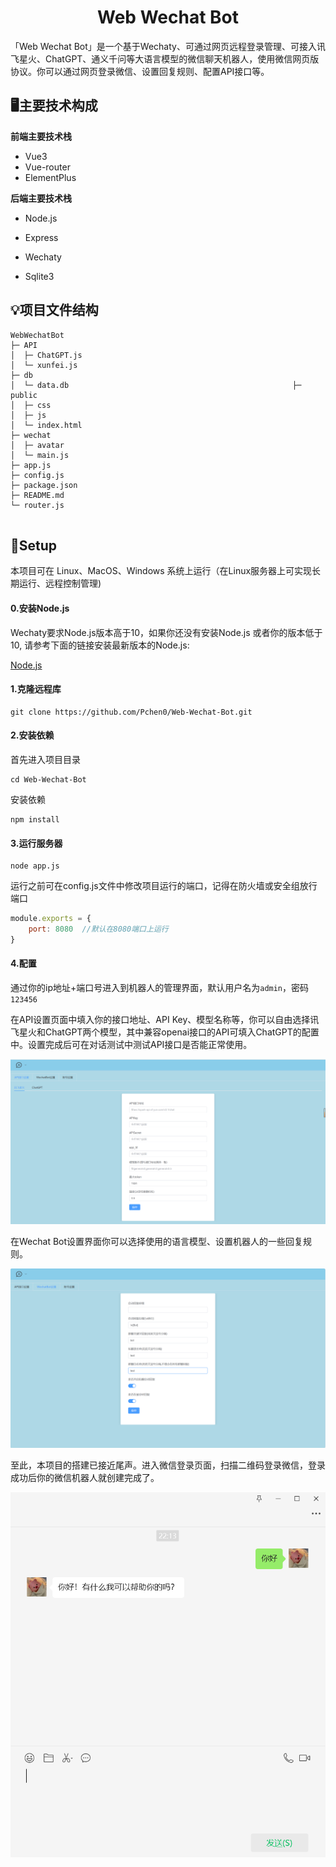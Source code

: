 <h1 align="center">Web Wechat Bot</h1>

「Web Wechat Bot」是一个基于Wechaty、可通过网页远程登录管理、可接入讯飞星火、ChatGPT、通义千问等大语言模型的微信聊天机器人，使用微信网页版协议。你可以通过网页登录微信、设置回复规则、配置API接口等。



## 🖥主要技术构成

**前端主要技术栈**

- Vue3
- Vue-router
- ElementPlus

**后端主要技术栈**

- Node.js

- Express

- Wechaty

- Sqlite3

  

## 💡项目文件结构

```
WebWechatBot                            
├─ API                                  
│  ├─ ChatGPT.js                        
│  └─ xunfei.js                         
├─ db                                   
│  └─ data.db                                                  ├─ public                               
│  ├─ css                                
│  ├─ js                                
│  └─ index.html                        
├─ wechat                               
│  ├─ avatar                                               
│  └─ main.js                           
├─ app.js                               
├─ config.js                            
├─ package.json                         
├─ README.md                            
└─ router.js                            
		
```



## 💽Setup

本项目可在 Linux、MacOS、Windows 系统上运行（在Linux服务器上可实现长期运行、远程控制管理)

#### 0.安装Node.js

Wechaty要求Node.js版本高于10，如果你还没有安装Node.js 或者你的版本低于10, 请参考下面的链接安装最新版本的Node.js:

[Node.js](https://nodejs.org/en/download/package-manager/)

#### 1.克隆远程库

```
git clone https://github.com/Pchen0/Web-Wechat-Bot.git
```

#### 2.安装依赖

首先进入项目目录

```
cd Web-Wechat-Bot
```

安装依赖

```
npm install
```

#### 3.运行服务器

```
node app.js
```

运行之前可在config.js文件中修改项目运行的端口，记得在防火墙或安全组放行端口

```js
module.exports = {
    port: 8080	//默认在8080端口上运行
}
```

#### 4.配置

通过你的ip地址+端口号进入到机器人的管理界面，默认用户名为`admin`，密码`123456`

在API设置页面中填入你的接口地址、API Key、模型名称等，你可以自由选择讯飞星火和ChatGPT两个模型，其中兼容openai接口的API可填入ChatGPT的配置中。设置完成后可在对话测试中测试API接口是否能正常使用。

![](./images/1.png)

在Wechat Bot设置界面你可以选择使用的语言模型、设置机器人的一些回复规则。

![](./images/2.png)

至此，本项目的搭建已接近尾声。进入微信登录页面，扫描二维码登录微信，登录成功后你的微信机器人就创建完成了。

![](./images/3.png)

